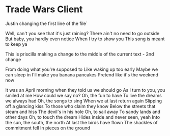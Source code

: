 # Trade Wars Client

Justin changing the first line of the file`

Well, can't you see that it's just raining?
There ain't no need to go outside
But baby, you hardly even notice
When I try to show you
This song is meant to keep ya

This is priscilla making a change to the middle of the current text - 2nd change

From doing what you're supposed to
Like waking up too early
Maybe we can sleep in
I'll make you banana pancakes
Pretend like it's the weekend now




It was an April morning when they told us we should go
As I turn to you, you smiled at me
How could we say no?
Oh, the fun to have
To live the dreams we always had
Oh, the songs to sing
When we at last return again
Slipping off a glancing kiss
To those who claim they know
Below the streets that steam and hiss
The devil's in his hole
Oh, to sail away
To sandy lands and other days
Oh, to touch the dream
Hides inside and never seen, yeah
Into the sun, the south, the north
At last the birds have flown
The shackles of commitment fell
In pieces on the ground
